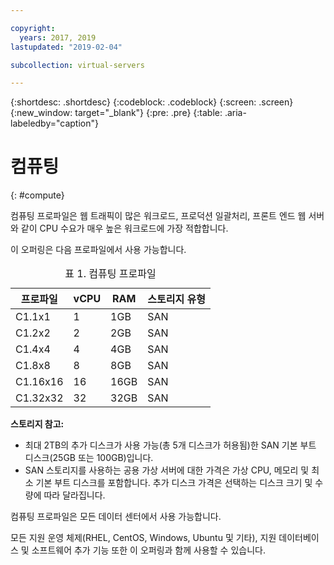 ```yaml
---

copyright:
  years: 2017, 2019
lastupdated: "2019-02-04"

subcollection: virtual-servers

---
```


{:shortdesc: .shortdesc}
{:codeblock: .codeblock}
{:screen: .screen}
{:new_window: target="_blank"}
{:pre: .pre}
{:table: .aria-labeledby="caption"}

# 컴퓨팅
{: #compute}

컴퓨팅 프로파일은 웹 트래픽이 많은 워크로드, 프로덕션 일괄처리, 프론트 엔드 웹 서버와 같이 CPU 수요가 매우 높은 워크로드에 가장 적합합니다.

이 오퍼링은 다음 프로파일에서 사용 가능합니다.

<table>
<CAPTION>표 1. 컴퓨팅 프로파일</CAPTION>
<THEAD>
<TR>
<th> 프로파일</th>
<th>vCPU</th>
<th>RAM</th>
<th>스토리지 유형</th>
</TR>
</THEAD>
<TBODY>
<tr>
<td>C1.1x1</td>
<td>1</td>
<td>1GB</td>
<td>SAN</td>
</tr>
<tr>
<td>C1.2x2</td>
<td>2</td>
<td>2GB</td>
<td>SAN</td>
</tr>
<tr>
<td>C1.4x4</td>
<td>4</td>
<td>4GB</td>
<td>SAN</td>
</tr>
<tr>
<td>C1.8x8</td>
<td>8</td>
<td>8GB</td>
<td>SAN</td>
</tr>
<tr>
<td>C1.16x16</td>
<td>16</td>
<td>16GB</td>
<td>SAN</td>
</tr>
<tr>
<td>C1.32x32</td>
<td>32</td>
<td>32GB</td>
<td>SAN</td>
</tr>
</TBODY>
</table>

**스토리지 참고:**
* 최대 2TB의 추가 디스크가 사용 가능(총 5개 디스크가 허용됨)한 SAN 기본 부트 디스크(25GB 또는 100GB)입니다.
* SAN 스토리지를 사용하는 공용 가상 서버에 대한 가격은 가상 CPU, 메모리 및 최소 기본 부트 디스크를 포함합니다. 추가 디스크 가격은 선택하는 디스크 크기 및 수량에 따라 달라집니다.  

컴퓨팅 프로파일은 모든 데이터 센터에서 사용 가능합니다.

모든 지원 운영 체제(RHEL, CentOS, Windows, Ubuntu 및 기타), 지원 데이터베이스 및 소프트웨어 추가 기능 또한 이 오퍼링과 함께 사용할 수 있습니다.  
